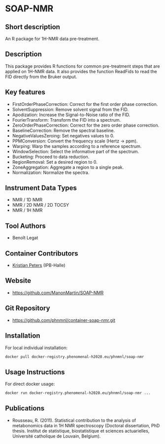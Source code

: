 # SOAP-NMR

## Short description

An R package for 1H-NMR data pre-treatment.

## Description

This package provides R functions for common pre-treatment steps that are applied on 1H-NMR data. It also provides the function ReadFids to read the FID directly from the Bruker output.

## Key features

- FirstOrderPhaseCorrection: Correct for the first order phase correction.
- SolventSuppression: Remove solvent signal from the FID.
- Apodization: Increase the Signal-to-Noise ratio of the FID.
- FourierTransform: Transform the FID into a spectrum.
- ZeroOrderPhaseCorrection: Correct for the zero order phase correction.
- BaselineCorrection: Remove the spectral baseline.
- NegativeValuesZeroing: Set negatives values to 0.
- PPMConversion: Convert the frequency scale (Hertz -> ppm).
- Warping: Warp the samples according to a reference spectrum.
- WindowSelection: Select the informative part of the spectrum.
- Bucketing: Proceed to data reduction.
- RegionRemoval: Set a desired region to 0.
- ZoneAggregation: Aggregate a region to a single peak.
- Normalization: Normalize the spectra.

## Instrument Data Types

- NMR / 1D NMR
- NMR / 2D NMR / 2D TOCSY
- NMR / 1H NMR

## Tool Authors 

- Benoît Legat 

## Container Contributors

- [Kristian Peters](https://github.com/korseby) (IPB-Halle)

## Website

- https://github.com/ManonMartin/SOAP-NMR

## Git Repository

- https://github.com/phnmnl/container-soap-nmr.git

## Installation 

For local individual installation:

```bash
docker pull docker-registry.phenomenal-h2020.eu/phnmnl/soap-nmr
```

## Usage Instructions

For direct docker usage:

```bash
docker run docker-registry.phenomenal-h2020.eu/phnmnl/soap-nmr ...
```

## Publications

- Rousseau, R. (2011). Statistical contribution to the analysis of metabonomics data in 1H NMR spectroscopy (Doctoral dissertation, PhD thesis. Institut de statistique, biostatistique et sciences actuarielles, Université catholique de Louvain, Belgium).
